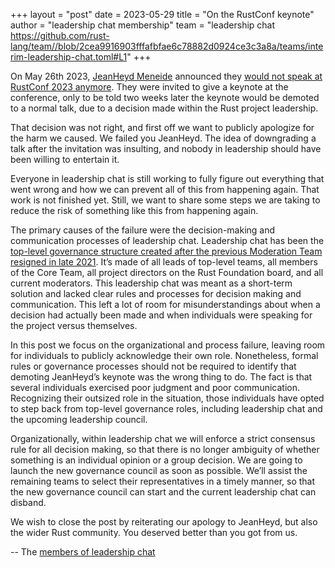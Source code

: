 +++
layout = "post"
date = 2023-05-29
title = "On the RustConf keynote"
author = "leadership chat membership"
team = "leadership chat <https://github.com/rust-lang/team//blob/2cea9916903fffafbfae6c78882d0924ce3c3a8a/teams/interim-leadership-chat.toml#L1>"
+++

On May 26th 2023, [JeanHeyd Meneide](https://thephd.dev/about/) announced they [would not speak at RustConf 2023 anymore](https://thephd.dev/i-am-no-longer-speaking-at-rustconf-2023). They were invited to give a keynote at the conference, only to be told two weeks later the keynote would be demoted to a normal talk, due to a decision made within the Rust project leadership.

That decision was not right, and first off we want to publicly apologize for the harm we caused. We failed you JeanHeyd. The idea of downgrading a talk after the invitation was insulting, and nobody in leadership should have been willing to entertain it.

Everyone in leadership chat is still working to fully figure out everything that went wrong and how we can prevent all of this from happening again. That work is not finished yet. Still, we want to share some steps we are taking to reduce the risk of something like this from happening again.

The primary causes of the failure were the decision-making and communication processes of leadership chat. Leadership chat has been the [top-level governance structure created after the previous Moderation Team resigned in late 2021](https://blog.rust-lang.org/inside-rust/2022/10/06/governance-update.html). It’s made of all leads of top-level teams, all members of the Core Team, all project directors on the Rust Foundation board, and all current moderators. This leadership chat was meant as a short-term solution and lacked clear rules and processes for decision making and communication. This left a lot of room for misunderstandings about when a decision had actually been made and when individuals were speaking for the project versus themselves. 

In this post we focus on the organizational and process failure, leaving room for individuals to publicly acknowledge their own role. Nonetheless, formal rules or governance processes should not be required to identify that demoting JeanHeyd’s keynote was the wrong thing to do. The fact is that several individuals exercised poor judgment and poor communication. Recognizing their outsized role in the situation, those individuals have opted to step back from top-level governance roles, including leadership chat and the upcoming leadership council. 

Organizationally, within leadership chat we will enforce a strict consensus rule for all decision making, so that there is no longer ambiguity of whether something is an individual opinion or a group decision. We are going to launch the new governance council as soon as possible. We’ll assist the remaining teams to select their representatives in a timely manner, so that the new governance council can start and the current leadership chat can disband.

We wish to close the post by reiterating our apology to JeanHeyd, but also the wider Rust community. You deserved better than you got from us.

-- The [members of leadership chat](https://github.com/rust-lang/team/blob/2cea9916903fffafbfae6c78882d0924ce3c3a8a/teams/interim-leadership-chat.toml#L8-L25)
